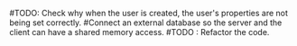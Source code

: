 #TODO: Check why when the user is created, the user's properties are not being set correctly.
#Connect an external database so the server and the client can have a shared memory access.
#TODO : Refactor the code.
